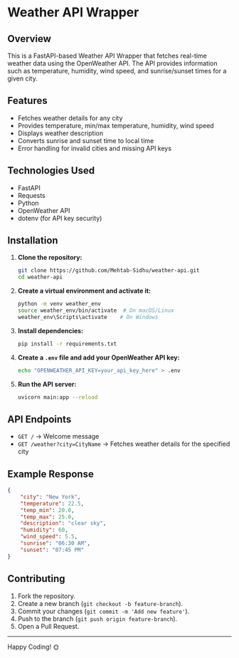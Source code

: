 # Weather API Wrapper

## Overview
This is a FastAPI-based Weather API Wrapper that fetches real-time weather data using the OpenWeather API. The API provides information such as temperature, humidity, wind speed, and sunrise/sunset times for a given city.

## Features
- Fetches weather details for any city
- Provides temperature, min/max temperature, humidity, wind speed
- Displays weather description
- Converts sunrise and sunset time to local time
- Error handling for invalid cities and missing API keys

## Technologies Used
- FastAPI
- Requests
- Python
- OpenWeather API
- dotenv (for API key security)

## Installation
1. **Clone the repository:**
   ```sh
   git clone https://github.com/Mehtab-Sidhu/weather-api.git
   cd weather-api
   ```
2. **Create a virtual environment and activate it:**
   ```sh
   python -m venv weather_env
   source weather_env/bin/activate  # On macOS/Linux
   weather_env\Scripts\activate    # On Windows
   ```
3. **Install dependencies:**
   ```sh
   pip install -r requirements.txt
   ```
4. **Create a `.env` file and add your OpenWeather API key:**
   ```sh
   echo "OPENWEATHER_API_KEY=your_api_key_here" > .env
   ```
5. **Run the API server:**
   ```sh
   uvicorn main:app --reload
   ```

## API Endpoints
- `GET /` → Welcome message
- `GET /weather?city=CityName` → Fetches weather details for the specified city

## Example Response
```json
{
    "city": "New York",
    "temperature": 22.5,
    "temp_min": 20.0,
    "temp_max": 25.0,
    "description": "clear sky",
    "humidity": 60,
    "wind_speed": 5.5,
    "sunrise": "06:30 AM",
    "sunset": "07:45 PM"
}
```

## Contributing
1. Fork the repository.
2. Create a new branch (```git checkout -b feature-branch```).
3. Commit your changes (```git commit -m 'Add new feature'```).
4. Push to the branch (```git push origin feature-branch```).
5. Open a Pull Request.

---
Happy Coding! 🌞
